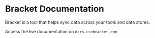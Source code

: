 # Bracket Documentation

Bracket is a tool that helps sync data across your tools and data stores. 

Access the live documentation on `docs.usebracket.com`